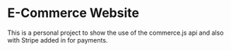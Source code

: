 # E-Commerce Website

This is a personal project to show the use of the commerce.js api and also with Stripe added in for payments.
